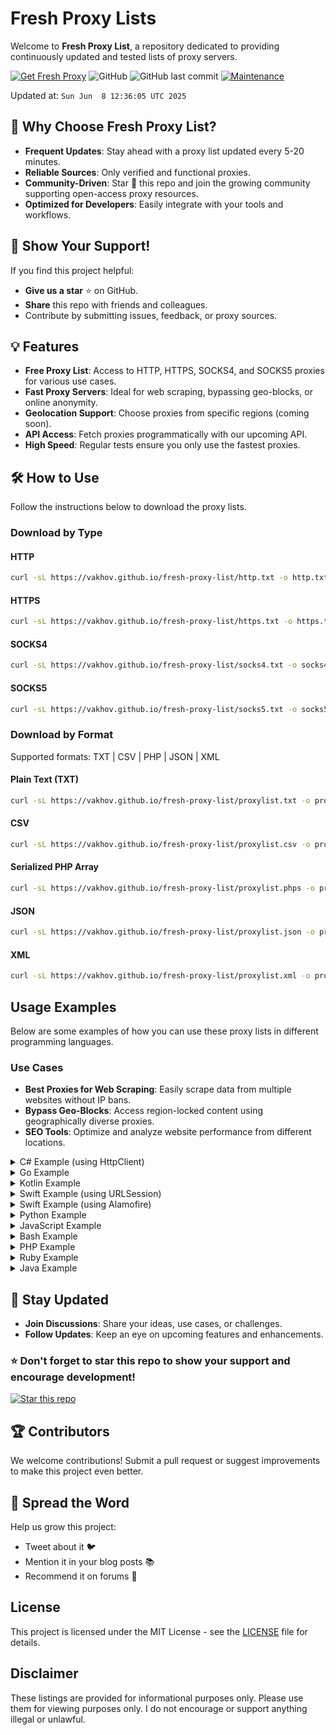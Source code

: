 # Fresh Proxy Lists

Welcome to **Fresh Proxy List**, a repository dedicated to providing continuously updated and tested lists of proxy servers.

[![Get Fresh Proxy](https://github.com/vakhov/fresh-proxy-list/actions/workflows/update.yml/badge.svg)](https://github.com/vakhov/fresh-proxy-list/actions/workflows/update.yml)
![GitHub](https://img.shields.io/github/license/vakhov/fresh-proxy-list)
![GitHub last commit](https://img.shields.io/github/last-commit/vakhov/fresh-proxy-list)
[![Maintenance](https://img.shields.io/badge/Maintained%3F-yes-green.svg)](https://github.com/vakhov/fresh-proxy-list/graphs/commit-activity)

Updated at: `Sun Jun  8 12:36:05 UTC 2025`

## 🚀 Why Choose Fresh Proxy List?

- **Frequent Updates**: Stay ahead with a proxy list updated every 5-20 minutes.
- **Reliable Sources**: Only verified and functional proxies.
- **Community-Driven**: Star 🌟 this repo and join the growing community supporting open-access proxy resources.
- **Optimized for Developers**: Easily integrate with your tools and workflows.

## 🌟 Show Your Support!

If you find this project helpful:
- **Give us a star** ⭐ on GitHub.
- **Share** this repo with friends and colleagues.
- Contribute by submitting issues, feedback, or proxy sources.

## 💡 Features

- **Free Proxy List**: Access to HTTP, HTTPS, SOCKS4, and SOCKS5 proxies for various use cases.
- **Fast Proxy Servers**: Ideal for web scraping, bypassing geo-blocks, or online anonymity.
- **Geolocation Support**: Choose proxies from specific regions (coming soon).
- **API Access**: Fetch proxies programmatically with our upcoming API.
- **High Speed**: Regular tests ensure you only use the fastest proxies.

## 🛠 How to Use

Follow the instructions below to download the proxy lists.

### Download by Type

#### HTTP
```bash
curl -sL https://vakhov.github.io/fresh-proxy-list/http.txt -o http.txt
```

#### HTTPS
```bash
curl -sL https://vakhov.github.io/fresh-proxy-list/https.txt -o https.txt
```

#### SOCKS4
```bash
curl -sL https://vakhov.github.io/fresh-proxy-list/socks4.txt -o socks4.txt
```

#### SOCKS5
```bash
curl -sL https://vakhov.github.io/fresh-proxy-list/socks5.txt -o socks5.txt
```

### Download by Format

Supported formats: TXT | CSV | PHP | JSON | XML

#### Plain Text (TXT)
```bash
curl -sL https://vakhov.github.io/fresh-proxy-list/proxylist.txt -o proxylist.txt
```

#### CSV
```bash
curl -sL https://vakhov.github.io/fresh-proxy-list/proxylist.csv -o proxylist.csv
```

#### Serialized PHP Array
```bash
curl -sL https://vakhov.github.io/fresh-proxy-list/proxylist.phps -o proxylist.phps
```

#### JSON
```bash
curl -sL https://vakhov.github.io/fresh-proxy-list/proxylist.json -o proxylist.json
```

#### XML
```bash
curl -sL https://vakhov.github.io/fresh-proxy-list/proxylist.xml -o proxylist.xml
```

## Usage Examples

Below are some examples of how you can use these proxy lists in different programming languages.

### Use Cases

- **Best Proxies for Web Scraping**: Easily scrape data from multiple websites without IP bans.
- **Bypass Geo-Blocks**: Access region-locked content using geographically diverse proxies.
- **SEO Tools**: Optimize and analyze website performance from different locations.

<details>
  <summary>C# Example (using HttpClient)</summary>

```csharp
using System;
using System.IO;
using System.Net.Http;
using System.Net;
using System.Threading.Tasks;

class Program
{
    static async Task Main()
    {
        string[] proxies = File.ReadAllLines("http.txt");
        string proxy = proxies[0];
        string[] proxyParts = proxy.Split(':');

        var httpClientHandler = new HttpClientHandler()
        {
            Proxy = new WebProxy(proxyParts[0], int.Parse(proxyParts[1])),
            UseProxy = true,
        };

        HttpClient client = new HttpClient(httpClientHandler);
        HttpResponseMessage response = await client.GetAsync("http://example.com");
        string content = await response.Content.ReadAsStringAsync();
        Console.WriteLine(content);
    }
}
```
</details>

<details>
  <summary>Go Example</summary>

```go
package main

import (
    "bufio"
    "fmt"
    "net/http"
    "net/url"
    "os"
    "strings"
)

func main() {
    file, err := os.Open("http.txt")
    if err != nil {
        panic(err)
    }
    defer file.Close()

    scanner := bufio.NewScanner(file)
    scanner.Scan()
    proxyLine := scanner.Text()
    proxyURL, err := url.Parse("http://" + proxyLine)
    if err != nil {
        panic(err)
    }

    client := &http.Client{Transport: &http.Transport{Proxy: http.ProxyURL(proxyURL)}}
    resp, err := client.Get("http://example.com")
    if err != nil {
        panic(err)
    }
    defer resp.Body.Close()

    body, err := io.ReadAll(resp.Body)
    if err != nil {
        panic(err)
    }

    fmt.Println(string(body))
}
```
</details>

<details>
  <summary>Kotlin Example</summary>

```kotlin
import java.io.BufferedReader
import java.io.File
import java.net.HttpURLConnection
import java.net.InetSocketAddress
import java.net.Proxy
import java.net.URL

fun main() {
    val proxies = File("http.txt").readLines()
    val proxyParts = proxies[0].split(":")

    val proxy = Proxy(Proxy.Type.HTTP, InetSocketAddress(proxyParts[0], proxyParts[1].toInt()))
    val url = URL("http://example.com")
    val connection = url.openConnection(proxy) as HttpURLConnection

    connection.inputStream.bufferedReader().use(BufferedReader::readText).let {
        println(it)
    }
}
```
</details>

<details>
  <summary>Swift Example (using URLSession)</summary>

```swift
import Foundation

if let proxyList = try? String(contentsOfFile: "http.txt") {
    let proxies = proxyList.components(separatedBy: "\n")
    let proxyParts = proxies[0].components(separatedBy: ":")

    let config = URLSessionConfiguration.default
    config.connectionProxyDictionary = [
        kCFNetworkProxiesHTTPEnable: true,
        kCFNetworkProxiesHTTPProxy: proxyParts[0],
        kCFNetworkProxiesHTTPPort: Int(proxyParts[1]) ?? 8080
    ] as [String : Any]

    let session = URLSession(configuration: config)
    let url = URL(string: "http://example.com")!

    let task = session.dataTask(with: url) { data, response, error in
        if let data = data, let responseString = String(data: data, encoding: .utf8) {
            print(responseString)
        }
    }
    task.resume()
}
```
</details>

<details>
  <summary>Swift Example (using Alamofire)</summary>

```swift
import Alamofire

if let proxyList = try? String(contentsOfFile: "http.txt") {
    let proxies = proxyList.components(separatedBy: "\n")
    let proxyParts = proxies[0].components(separatedBy: ":")

    let sessionManager = Session.default
    sessionManager.sessionConfiguration.connectionProxyDictionary = [
        kCFNetworkProxiesHTTPEnable: true,
        kCFNetworkProxiesHTTPProxy: proxyParts[0],
        kCFNetworkProxiesHTTPPort: Int(proxyParts[1]) ?? 8080
    ]

    sessionManager.request("http://example.com").responseString { response in
        switch response.result {
        case .success(let value):
            print(value)
        case .failure(let error):
            print(error)
        }
    }
}
```
</details>

<details>
  <summary>Python Example</summary>

```python
import requests

with open('http.txt') as file:
    proxies = file.readlines()

proxy = proxies[0].strip()
response = requests.get('http://example.com', proxies={'http': proxy})
print(response.text)
```
</details>

<details>
  <summary>JavaScript Example</summary>

```javascript
const axios = require('axios');
const fs = require('fs');

fs.readFile('http.txt', 'utf8', (err, data) => {
    if (err) throw err;
    const proxies = data.split('\n');
    const proxy = proxies[0];

    axios.get('http://example.com', {
        proxy: {
            host: proxy.split(':')[0],
            port: proxy.split(':')[1]
        }
    })
    .then(response => console.log(response.data))
    .catch(error => console.error(error));
});
```
</details>

<details>
  <summary>Bash Example</summary>

```bash
proxy=$(head -n 1 http.txt)
curl -x $proxy http://example.com
```
</details>

<details>
  <summary>PHP Example</summary>

```php
<?php
$proxies = file('http.txt', FILE_IGNORE_NEW_LINES);
$proxy = $proxies[0];

$context = stream_context_create([
    'http' => [
        'proxy' => 'tcp://' . $proxy,
        'request_fulluri' => true,
    ],
]);

$response = file_get_contents('http://example.com', false, $context);
echo $response;
?>
```
</details>

<details>
  <summary>Ruby Example</summary>

```ruby
require 'net/http'

proxies = File.readlines('http.txt')
proxy = proxies[0].strip.split(':')

uri = URI('http://example.com')
Net::HTTP.start(uri.host, uri.port, proxy[0], proxy[1].to_i) do |http|
  request = Net::HTTP::Get.new uri
  response = http.request request
  puts response.body
end
```
</details>

<details>
  <summary>Java Example</summary>

```java
import java.io.*;
import java.net.*;

public class ProxyExample {
    public static void main(String[] args) throws IOException {
        BufferedReader reader = new BufferedReader(new FileReader("http.txt"));
        String proxyLine = reader.readLine();
        reader.close();
        
        String[] proxyParts = proxyLine.split(":");
        String proxyHost = proxyParts[0];
        int proxyPort = Integer.parseInt(proxyParts[1]);

        Proxy proxy = new Proxy(Proxy.Type.HTTP, new InetSocketAddress(proxyHost, proxyPort));
        URL url = new URL("http://example.com");
        HttpURLConnection connection = (HttpURLConnection) url.openConnection(proxy);

        BufferedReader in = new BufferedReader(new InputStreamReader(connection.getInputStream()));
        String inputLine;
        StringBuilder content = new StringBuilder();
        while ((inputLine = in.readLine()) != null) {
            content.append(inputLine);
        }
        in.close();

        System.out.println(content.toString());
    }
}
```
</details>

## 📣 Stay Updated

- **Join Discussions**: Share your ideas, use cases, or challenges.
- **Follow Updates**: Keep an eye on upcoming features and enhancements.

### ⭐ Don't forget to star this repo to show your support and encourage development!

[![Star this repo](https://img.shields.io/github/stars/vakhov/fresh-proxy-list.svg?style=social)](https://github.com/vakhov/fresh-proxy-list/stargazers)

## 🏆 Contributors

We welcome contributions! Submit a pull request or suggest improvements to make this project even better.

## 📢 Spread the Word

Help us grow this project:
- Tweet about it 🐦
- Mention it in your blog posts 📚
- Recommend it on forums 📢

## License

This project is licensed under the MIT License - see the [LICENSE](LICENSE) file for details.

## Disclaimer

These listings are provided for informational purposes only. Please use them for viewing purposes only. I do not encourage or support anything illegal or unlawful.
